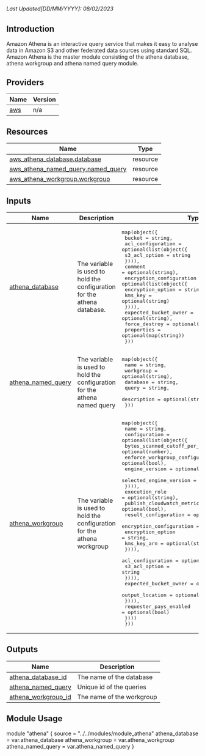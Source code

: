 <!-- BEGIN_TF_DOCS -->

###### Last Updated[DD/MM/YYYY]: 08/02/2023

## Introduction

Amazon Athena is an interactive query service that makes it easy to analyse data in Amazon S3 and other federated data sources using standard SQL.
Amazon Athena is the master module consisting of the athena database, athena workgroup and athena named query module.

## Providers

| Name                                             | Version |
| ------------------------------------------------ | ------- |
| <a name="provider_aws"></a> [aws](#provider_aws) | n/a     |

## Resources

| Name                                                                                                                                 | Type     |
| ------------------------------------------------------------------------------------------------------------------------------------ | -------- |
| [aws_athena_database.database](https://registry.terraform.io/providers/hashicorp/aws/latest/docs/resources/athena_database)          | resource |
| [aws_athena_named_query.named_query](https://registry.terraform.io/providers/hashicorp/aws/latest/docs/resources/athena_named_query) | resource |
| [aws_athena_workgroup.workgroup](https://registry.terraform.io/providers/hashicorp/aws/latest/docs/resources/athena_workgroup)       | resource |

## Inputs

| Name                                                                                    | Description                                                               | Type                                                                                                                                                                                                                                                                                                                                                                                                                                                                                                                                                                                                                                                                                                                                                                                                                                         | Default | Required |
| --------------------------------------------------------------------------------------- | ------------------------------------------------------------------------- | -------------------------------------------------------------------------------------------------------------------------------------------------------------------------------------------------------------------------------------------------------------------------------------------------------------------------------------------------------------------------------------------------------------------------------------------------------------------------------------------------------------------------------------------------------------------------------------------------------------------------------------------------------------------------------------------------------------------------------------------------------------------------------------------------------------------------------------------- | ------- | :------: |
| <a name="input_athena_database"></a> [athena_database](#input_athena_database)          | The variable is used to hold the configuration for the athena database.   | <pre>map(object({<br> bucket = string,<br> acl_configuration = optional(list(object({<br> s3_acl_option = string<br> }))),<br> comment = optional(string),<br> encryption_configuration = optional(list(object({<br> encryption_option = string,<br> kms_key = optional(string)<br> }))),<br> expected_bucket_owner = optional(string),<br> force_destroy = optional(bool),<br> properties = optional(map(string))<br> }))</pre>                                                                                                                                                                                                                                                                                                                                                                                                             | n/a     |   yes    |
| <a name="input_athena_named_query"></a> [athena_named_query](#input_athena_named_query) | The variable is used to hold the configuration for the athena named query | <pre>map(object({<br> name = string,<br> workgroup = optional(string),<br> database = string,<br> query = string,<br> description = optional(string)<br> }))</pre>                                                                                                                                                                                                                                                                                                                                                                                                                                                                                                                                                                                                                                                                           | n/a     |   yes    |
| <a name="input_athena_workgroup"></a> [athena_workgroup](#input_athena_workgroup)       | The variable is used to hold the configuration for the athena workgroup   | <pre>map(object({<br> name = string,<br> configuration = optional(list(object({<br> bytes_scanned_cutoff_per_query = optional(number),<br> enforce_workgroup_configuration = optional(bool),<br> engine_version = optional(list(object({<br> selected_engine_version = optional(string)<br> }))),<br> execution_role = optional(string),<br> publish_cloudwatch_metrics_enabled = optional(bool),<br> result_configuration = optional(list(object({<br> encryption_configuration = optional(list(object({<br> encryption_option = string,<br> kms_key_arn = optional(string)<br> }))),<br> acl_configuration = optional(list(object({<br> s3_acl_option = string<br> }))),<br> expected_bucket_owner = optional(string),<br> output_location = optional(string)<br> }))),<br> requester_pays_enabled = optional(bool)<br> })))<br> }))</pre> | n/a     |   yes    |

## Outputs

| Name                                                                                         | Description               |
| -------------------------------------------------------------------------------------------- | ------------------------- |
| <a name="output_athena_database_id"></a> [athena_database_id](#output_athena_database_id)    | The name of the database  |
| <a name="output_athena_named_query"></a> [athena_named_query](#output_athena_named_query)    | Unique id of the queries  |
| <a name="output_athena_workgroup_id"></a> [athena_workgroup_id](#output_athena_workgroup_id) | The name of the workgroup |

## Module Usage

module "athena" {
source = "../../modules/module_athena"
athena_database = var.athena_database
athena_workgroup = var.athena_workgroup
athena_named_query = var.athena_named_query
}

<!-- END_TF_DOCS -->
